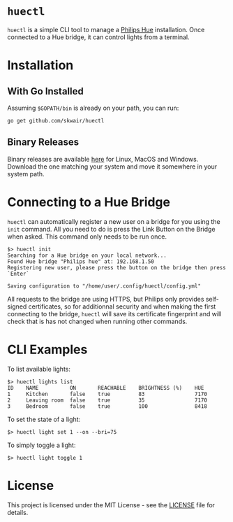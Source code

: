 # `huectl`

`huectl` is a simple CLI tool to manage a [Philips Hue](https://meethue.com) installation. Once connected to a Hue bridge, it can control lights from a terminal.

# Installation

## With Go Installed

Assuming `$GOPATH/bin` is already on your path, you can run:

```
go get github.com/skwair/huectl
```

## Binary Releases

Binary releases are available [here](https://github.com/skwair/huectl/releases) for Linux, MacOS and Windows. Download the one matching your system and move it somewhere in your system path.

# Connecting to a Hue Bridge

`huectl` can automatically register a new user on a bridge for you using the `init` command. All you need to do is press the Link Button on the Bridge when asked. This command only needs to be run once.

```
$> huectl init
Searching for a Hue bridge on your local network...
Found Hue bridge "Philips hue" at: 192.168.1.50
Registering new user, please press the button on the bridge then press `Enter`

Saving configuration to "/home/user/.config/huectl/config.yml"
```

All requests to the bridge are using HTTPS, but Philips only provides self-signed certificates, so for additionnal security and when making the first connecting to the bridge, `huectl` will save its certificate fingerprint and will check that is has not changed when running other commands.

# CLI Examples

To list available lights:

```
$> huectl lights list
ID    NAME          ON       REACHABLE    BRIGHTNESS (%)    HUE
1     Kitchen       false    true         83                7170
2     Leaving room  false    true         35                7170
3     Bedroom       false    true         100               8418
```

To set the state of a light:

```
$> huectl light set 1 --on --bri=75
```

To simply toggle a light:

```
$> huectl light toggle 1
```

# License

This project is licensed under the MIT License - see the [LICENSE](https://github.com/skwair/huectl/blob/master/LICENSE) file for details.

